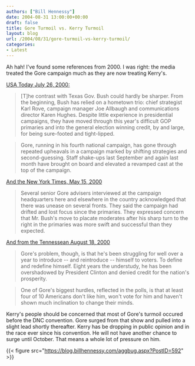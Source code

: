```yaml
---
authors: ["Bill Hennessy"]
date: 2004-08-31 13:00:00+00:00
draft: false
title: Gore Turmoil vs. Kerry Turmoil
layout: blog
url: /2004/08/31/gore-turmoil-vs-kerry-turmoil/
categories:
- Latest
---
```


Ah hah! I've found some references from 2000. I was right: the media treated the Gore campaign much as they are now treating Kerry's.




[USA Today July 26, 2000:](https://www.usatoday.com/news/opinion/e2298.htm)







> [T]he contrast with Texas Gov. Bush could hardly be sharper. From the beginning, Bush has relied on a hometown trio: chief strategist Karl Rove, campaign manager Joe Allbaugh and communications director Karen Hughes. Despite little experience in presidential campaigns, they have moved through this year's difficult GOP primaries and into the general election winning credit, by and large, for being sure-footed and tight-lipped.

> 
> Gore, running in his fourth national campaign, has gone through repeated upheavals in a campaign marked by shifting strategies and second-guessing. Staff shake-ups last September and again last month have brought on board and elevated a revamped cast at the top of the campaign. 
> 
> 




[And the New York Times, May 15, 2000](https://www.nytimes.com/library/politics/camp/051500wh-dem-gore.html)




> 

> 
> Several senior Gore advisers interviewed at the campaign headquarters here and elsewhere in the country acknowledged that there was unease on several fronts. They said the campaign had drifted and lost focus since the primaries. They expressed concern that Mr. Bush's move to placate moderates after his sharp turn to the right in the primaries was more swift and successful than they expected. 
> 
> 




[And from the Tennessean August 18, 2000](https://www.tennessean.com/sii/00/08/18/cvngoal18.shtml)




> 

> 
> Gore's problem, though, is that he's been struggling for well over a year to introduce -- and reintroduce -- himself to voters. To define and redefine himself. Eight years the understudy, he has been overshadowed by President Clinton and denied credit for the nation's prosperity.

> 
> One of Gore's biggest hurdles, reflected in the polls, is that at least four of 10 Americans don't like him, won't vote for him and haven't shown much inclination to change their minds.
> 
> 




Kerry's people should be concerned that most of Gore's turmoil occured before the DNC convention. Gore surged from that show and pulled into a slight lead shortly thereafter. Kerry has be dropping in public opinion and in the race ever since his convention. He will not have another chance to surge until October. That means a whole lot of pressure on him.

{{< figure src="https://blog.billhennessy.com/aggbug.aspx?PostID=592" >}}


